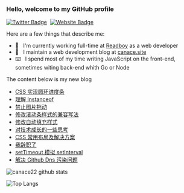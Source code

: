 ### Hello, welcome to my GitHub profile

[![Twitter Badge](https://img.shields.io/badge/-@Canace22-1ca0f1?style=flat-square&labelColor=1ca0f1&logo=twitter&logoColor=white&link=https://twitter.com/CanaceSteve)](https://twitter.com/CanaceSteve)&nbsp;&nbsp;[![Website Badge](https://img.shields.io/badge/-canace.site-0d3b73?style=flat-square&logo=website&logoColor=white&link=https://canace.site/)](https://canace.site/)

Here are a few things that describe me:

- 💼&nbsp;&nbsp; I'm currently working full-time at [Readboy](https://www.readboy.com/) as a web developer
- 📝&nbsp;&nbsp; I maintain a web development blog at [canace.site](https://canace.site/)
- ⌨️&nbsp;&nbsp; I spend most of my time writing JavaScript on the front-end, sometimes witing back-end whith Go or Node

The content below is my new blog

<!-- BLOG-POST-LIST:START -->
- [CSS 实现圆环进度条](https://canace.site/css%E5%AE%9E%E7%8E%B0%E5%9C%86%E7%8E%AF%E8%BF%9B%E5%BA%A6%E6%9D%A1/)
- [理解 Instanceof](https://canace.site/%E7%90%86%E8%A7%A3instanceof/)
- [禁止图片拖动](https://canace.site/%E7%A6%81%E6%AD%A2%E5%9B%BE%E7%89%87%E6%8B%96%E5%8A%A8/)
- [修改滚动条样式的兼容写法](https://canace.site/%E4%BF%AE%E6%94%B9%E6%BB%9A%E5%8A%A8%E6%9D%A1%E6%A0%B7%E5%BC%8F%E7%9A%84%E5%85%BC%E5%AE%B9%E5%86%99%E6%B3%95/)
- [修改自动填充样式](https://canace.site/%E4%BF%AE%E6%94%B9%E8%87%AA%E5%8A%A8%E5%A1%AB%E5%85%85%E6%A0%B7%E5%BC%8F/)
- [对技术成长的一些思考](https://canace.site/%E5%85%B3%E4%BA%8E%E6%8A%80%E6%9C%AF%E6%88%90%E9%95%BF%E7%9A%84%E4%B8%80%E4%BA%9B%E6%80%9D%E8%80%83/)
- [CSS 常用布局及解决方案](https://canace.site/css%E5%B8%83%E5%B1%80%E7%AF%87/)
- [我辞职了](https://canace.site/%E6%88%91%E8%BE%9E%E8%81%8C%E4%BA%86/)
- [setTimeout 模拟 setInterval](https://canace.site/setTimeout%E6%A8%A1%E6%8B%9FsetInterval/)
- [解决 Github Dns 污染问题](https://canace.site/%E8%A7%A3%E5%86%B3github-dns%E6%B1%A1%E6%9F%93%E9%97%AE%E9%A2%98/)
<!-- BLOG-POST-LIST:END -->

![canace22 github stats](https://github-readme-stats.vercel.app/api?username=canace22&count_private=true&show_icons=true&theme=vue)

![Top Langs](https://github-readme-stats.vercel.app/api/top-langs/?username=canace22&count_private=true&layout=compact)



